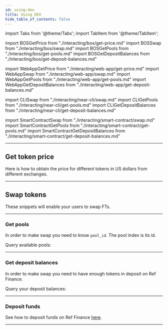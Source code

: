 ```yaml
---
id: using-dex
title: Using DEX
hide_table_of_contents: false
---
```


import Tabs from '@theme/Tabs';
import TabItem from '@theme/TabItem';

import BOSGetPrice from "./interacting/bos/get-price.md"
import BOSSwap from "./interacting/bos/swap.md"
import BOSGetPools from "./interacting/bos/get-pools.md"
import BOSGetDepositBalances from "./interacting/bos/get-deposit-balances.md"

import WebAppGetPrice from "./interacting/web-app/get-price.md"
import WebAppSwap from "./interacting/web-app/swap.md"
import WebAppGetPools from "./interacting/web-app/get-pools.md"
import WebAppGetDepositBalances from "./interacting/web-app/get-deposit-balances.md"

import CLISwap from "./interacting/near-cli/swap.md"
import CLIGetPools from "./interacting/near-cli/get-pools.md"
import CLIGetDepositBalances from "./interacting/near-cli/get-deposit-balances.md"

import SmartContractSwap from "./interacting/smart-contract/swap.md"
import SmartContractGetPools from "./interacting/smart-contract/get-pools.md"
import SmartContractGetDepositBalances from "./interacting/smart-contract/get-deposit-balances.md"

---

## Get token price

Here is how to obtain the price for different tokens in US dollars from different exchanges.

<Tabs groupId="code-tabs">
  <TabItem value="NEAR Component" label="NEAR Component" default>
    <BOSGetPrice />
  </TabItem>
  <TabItem value="Web App" label="Web App">
    <WebAppGetPrice />
  </TabItem>
</Tabs>

---

## Swap tokens

These snippets will enable your users to swap FTs.

<Tabs groupId="code-tabs">
  <TabItem value="NEAR Component" label="NEAR Component" default>
    <BOSSwap />
  </TabItem>
  <TabItem value="Web App" label="Web App">
    <WebAppSwap />
  </TabItem>
  <TabItem value="Near CLI" label="Near CLI">
    <CLISwap />
  </TabItem>
  <TabItem value="Smart Contract" label="Smart Contract">
    <SmartContractSwap />
  </TabItem>
</Tabs>

<hr class="subsection" />

### Get pools

In order to make swap you need to know `pool_id`. The pool index is its id.

Query available pools:

<Tabs groupId="code-tabs">
  <TabItem value="NEAR Component" label="NEAR Component" default>
    <BOSGetPools />
  </TabItem>
  <TabItem value="Web App" label="Web App">
    <WebAppGetPools />
  </TabItem>
  <TabItem value="Near CLI" label="Near CLI">
    <CLIGetPools />
  </TabItem>
  <TabItem value="Smart Contract" label="Smart Contract">
    <SmartContractGetPools />
  </TabItem>
</Tabs>

<hr class="subsection" />

### Get deposit balances

In order to make swap you need to have enough tokens in deposit on Ref Finance.

Query your deposit balances:

<Tabs groupId="code-tabs">
  <TabItem value="NEAR Component" label="NEAR Component" default>
    <BOSGetDepositBalances />
  </TabItem>
  <TabItem value="Web App" label="Web App">
    <WebAppGetDepositBalances />
  </TabItem>
  <TabItem value="Near CLI" label="Near CLI">
    <CLIGetDepositBalances />
  </TabItem>
  <TabItem value="Smart Contract" label="Smart Contract">
    <SmartContractGetDepositBalances />
  </TabItem>
</Tabs>

<hr class="subsection" />

### Deposit funds

See how to deposit funds on Ref Finance [here](../ft/using-fts#attaching-fts-to-a-call).

---

